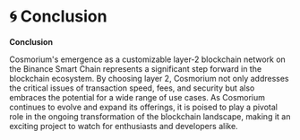# 🌀 Conclusion

**Conclusion**

Cosmorium's emergence as a customizable layer-2 blockchain network on the Binance Smart Chain represents a significant step forward in the blockchain ecosystem. By choosing layer 2, Cosmorium not only addresses the critical issues of transaction speed, fees, and security but also embraces the potential for a wide range of use cases. As Cosmorium continues to evolve and expand its offerings, it is poised to play a pivotal role in the ongoing transformation of the blockchain landscape, making it an exciting project to watch for enthusiasts and developers alike.
